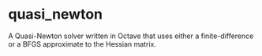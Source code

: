 # quasi_newton
A Quasi-Newton solver written in Octave that uses either a finite-difference or a BFGS approximate to the Hessian matrix.
